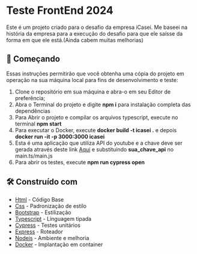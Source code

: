 # Teste FrontEnd 2024

Este é um projeto criado para o desafio da empresa iCasei. Me baseei na história da empresa para a execução do desafio para que ele saísse da forma em que ele está.(Ainda cabem muitas melhorias)

## 🚀 Começando

Essas instruções permitirão que você obtenha uma cópia do projeto em operação na sua máquina local para fins de desenvolvimento e teste:

1. Clone o repositório em sua máquina e abra-o em seu Editor de preferência;
2. Abra o Terminal do projeto e digite     **npm i**      para instalação completa das dependências
3. Para Abrir o projeto e compilar os arquivos typescript, execute no terminal     **npm start**
5. Para executar o Docker, execute **docker build -t icasei .** e depois **docker run -it -p 3000:3000 icasei**
6. Esta é uma aplicação que utiliza API do youtube e a chave deve ser gerada através deste link [Aqui](https://developers.google.com/youtube/v3/getting-started?hl=pt-br) e
   substituindo **sua_chave_api** no main.ts/main.js
8. Para abrir os testes, execute    **npm run cypress open**


## 🛠️ Construído com

* [Html](https://developer.mozilla.org/pt-BR/docs/Web/HTML) - Código Base
* [Css](https://developer.mozilla.org/pt-BR/docs/Web/CSS) - Padronização de estilo
* [Bootstrap](https://getbootstrap.com/docs/5.3/getting-started/introduction/) - Estilização
* [Typescript](https://www.typescriptlang.org/) - Linguagem tipada
* [Cypress](https://www.cypress.io/) - Testes unitários
* [Express](https://expressjs.com/) - Roteador
* [Nodejs](https://nodejs.org/en) - Ambiente e melhoria
* [Docker](https://www.docker.com/) - Implantação em container
